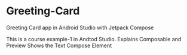 # Greeting-Card
Greeting Card app in Android Studio with Jetpack Compose

This is a course example-1 in Andtod Studio.
  Explains Composable and Preview
  Shows the Text Compose Element
